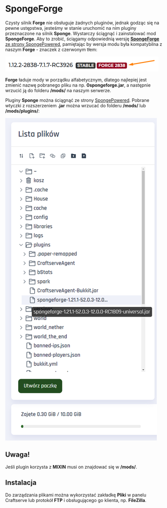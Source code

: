 SpongeForge
===========
Czysty silnik **Forge** nie obsługuje żadnych pluginów, jednak godząc się na pewne ustępstwa, jesteśmy w stanie uruchomić na nim pluginy przeznaczone na silnik **Sponge**. Wystarczy ściągnąć i zainstalować mod **SpongeForge**. Aby to zrobić, ściągamy odpowiednią wersję [**SpongeForge** ze strony SpongePowered](https://www.spongepowered.org/downloads/spongeforge/stable/1.12.2), pamiętając by wersja modu była kompatybilna z naszym **Forge** - znaczek z czerwonym tłem:

![SpongeForge](./img/spongeforge/spongeforge.png)

**Forge** ładuje mody w porządku alfabetycznym, dlatego najlepiej jest zmienić nazwę pobranego pliku na np. **0spongeforge.jar**, a następnie wrzucić ją do folderu **/mods/** na naszym serwerze.

Pluginy **Sponge** można ściągnąć ze strony [SpongePowered](https://ore.spongepowered.org/). Pobrane wtyczki z rozszerzeniem **.jar** można wrzucać do folderu **/mods/** lub **/mods/plugins/**:

![SpongeForge](./img/spongeforge/spongeforge2.png)

Uwaga!
--------
Jeśli plugin korzysta z **MIXIN** musi on znajdować się w **/mods/**.

Instalacja
----------
Do zarządzania plikami można wykorzystać zakładkę **Pliki** w panelu Craftserve lub protokół **FTP** i obsługującego go klienta, np. **FileZilla**.
